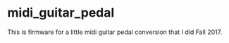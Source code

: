 # midi_guitar_pedal
This is firmware for a little midi guitar pedal conversion that I did Fall 2017.
